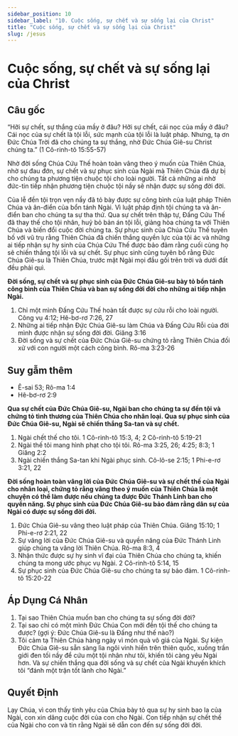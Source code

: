 ```yaml
---
sidebar_position: 10
sidebar_label: "10. Cuộc sống, sự chết và sự sống lại của Christ"
title: "Cuộc sống, sự chết và sự sống lại của Christ"
slug: /jesus
---
```


Cuộc sống, sự chết và sự sống lại của Christ
====

## Câu gốc

“Hỡi sự chết, sự thắng của mầy ở đâu? Hỡi sự chết, cái nọc của mầy ở đâu? Cái nọc của sự chết là tội lỗi, sức mạnh của tội lỗi là luật pháp. Nhưng, tạ ơn Đức Chúa Trời đã cho chúng ta sự thắng, nhờ Đức Chúa Giê-su Christ chúng ta.” (1 Cô-rinh-tô 15:55-57)

Nhờ đời sống Chúa Cứu Thế hoàn toàn vâng theo ý muốn của Thiên Chúa, nhờ sự đau đớn, sự chết và sự phục sinh của Ngài mà Thiên Chúa đã dự bị cho chúng ta phương tiện chuộc tội cho loài người. Tất cả những ai nhờ đức-tin tiếp nhận phương tiện chuộc tội nầy sẽ nhận được sự sống đời đời.

Của lễ đền tội trọn vẹn nầy đã tỏ bày được sự công bình của luật pháp Thiên Chúa và ân-điển của bổn tánh Ngài. Vì luật pháp định tội chúng ta và ân-điển ban cho chúng ta sự tha thứ. Qua sự chết trên thập tự, Đấng Cứu Thế đã thay thế cho tội nhân, huỷ bỏ bản án tội lỗi, giảng hòa chúng ta với Thiên Chúa và biến đổi cuộc đời chúng ta. Sự phục sinh của Chúa Cứu Thế tuyên bố với vũ trụ rằng Thiên Chúa đã chiến thắng quyền lực của tội ác và những ai tiếp nhận sự hy sinh của Chúa Cứu Thế được bảo đảm rằng cuối cùng họ sẽ chiến thắng tội lỗi và sự chết. Sự phục sinh cũng tuyên bố rằng Đức Chúa Giê-su là Thiên Chúa, trước mặt Ngài mọi đầu gối trên trời và dưới đất đều phải quì.

**Đời sống, sự chết và sự phục sinh của Đức Chúa Giê-su bày tỏ bổn tánh công bình của Thiên Chúa và ban sự sống đời đời cho những ai tiếp nhận Ngài.**

1. Chỉ một mình Đấng Cứu Thế hoàn tất được sự cứu rỗi cho loài người. Công vụ 4:12; Hê-bơ-rơ 7:26, 27
2. Những ai tiếp nhận Đức Chúa Giê-su làm Chúa và Đấng Cứu Rỗi của đời mình được nhận sự sống đời đời. Giăng 3:16
3. Đời sống và sự chết của Đức Chúa Giê-su chứng tỏ rằng Thiên Chúa đối xử với con người một cách công bình. Rô-ma 3:23-26

## Suy gẫm thêm

- Ê-sai 53; Rô-ma 1:4
- Hê-bơ-rơ 2:9

**Qua sự chết của Đức Chúa Giê-su, Ngài ban cho chúng ta sự đền tội và chứng tỏ tình thương của Thiên Chúa cho nhân loại. Qua sự phục sinh của Đức Chúa Giê-su, Ngài sẽ chiến thắng Sa-tan và sự chết.**

1. Ngài chết thế cho tôi. 1 Cô-rinh-tô 15:3, 4; 2 Cô-rinh-tô 5:19-21
2. Ngài thế tôi mang hình phạt cho tội tôi. Rô-ma 3:25, 26; 4:25; 8:3; 1 Giăng 2:2
3. Ngài chiến thắng Sa-tan khi Ngài phục sinh. Cô-lô-se 2:15; 1 Phi-e-rơ 3:21, 22

**Đời sống hoàn toàn vâng lời của Đức Chúa Giê-su và sự chết thế của Ngài cho nhân loại, chứng tỏ rằng vâng theo ý muốn của Thiên Chúa là một chuyện có thể làm được nếu chúng ta được Đức Thánh Linh ban cho quyền năng. Sự phục sinh của Đức Chúa Giê-su bảo đảm rằng dân sự của Ngài có được sự sống đời đời.**

1. Đức Chúa Giê-su vâng theo luật pháp của Thiên Chúa. Giăng 15:10; 1 Phi-e-rơ 2:21, 22
2. Sự vâng lời của Đức Chúa Giê-su và quyền năng của Đức Thánh Linh giúp chúng ta vâng lời Thiên Chúa. Rô-ma 8:3, 4
3. Nhận thức được sự hy sinh vĩ đại của Thiên Chúa cho chúng ta, khiến chúng ta mong ước phục vụ Ngài. 2 Cô-rinh-tô 5:14, 15
4. Sự phục sinh của Đức Chúa Giê-su cho chúng ta sự bảo đảm. 1 Cô-rinh-tô 15:20-22

## Áp Dụng Cá Nhân

1. Tại sao Thiên Chúa muốn ban cho chúng ta sự sống đời đời?
2. Tại sao chỉ có một mình Đức Chúa Con mới đền tội thế cho chúng ta được? (gợi ý: Đức Chúa Giê-su là Đấng như thế nào?)
3. Tôi cảm tạ Thiên Chúa hàng ngày vì món quà vô giá của Ngài. Sự kiện Đức Chúa Giê-su sẵn sàng lìa ngôi vinh hiển trên thiên quốc, xuống trần giới đen tối nầy để cứu một tội nhân như tôi, khiến tôi càng yêu Ngài hơn. Và sự chiến thắng qua đời sống và sự chết của Ngài khuyến khích tôi “đánh một trận tốt lành cho Ngài.”

## Quyết Định

Lạy Chúa, vì con thấy tình yêu của Chúa bày tỏ qua sự hy sinh bao la của Ngài, con xin dâng cuộc đời của con cho Ngài. Con tiếp nhận sự chết thế của Ngài cho con và tin rằng Ngài sẽ dẫn con đến sự sống đời đời.
